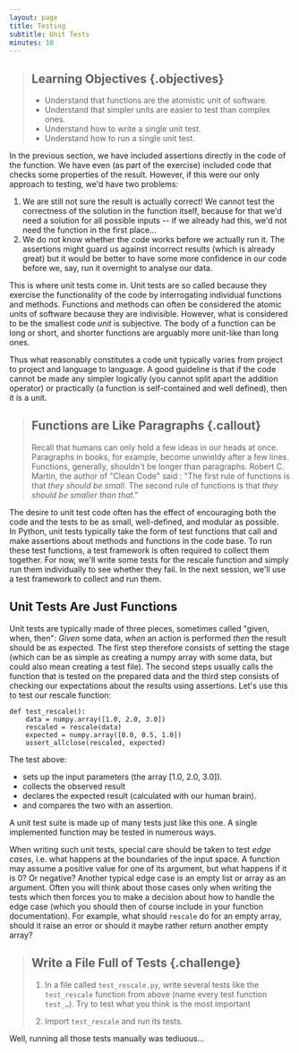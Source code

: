 ```yaml
---
layout: page
title: Testing
subtitle: Unit Tests
minutes: 10
---
```

> ## Learning Objectives {.objectives}
>
> -   Understand that functions are the atomistic unit of software.
> -   Understand that simpler units are easier to test than complex ones.
> -   Understand how to write a single unit test.
> -   Understand how to run a single unit test.

In the previous section, we have included assertions directly in the code of
the function. We have even (as part of the exercise) included code that checks
some properties of the result. However, if this were our only approach to
testing, we'd have two problems:

1. We are still not sure the result is actually correct! We cannot test the
correctness of the solution in the function itself, because for that we'd need
a solution for all possible inputs -- if we already had this, we'd not need the
function in the first place...
2. We do not know whether the code works before we actually run it. The
assertions might guard us against incorrect results (which is already great) but
it would be better to have some more confidence in our code before we, say,
run it overnight to analyse our data.

This is where unit tests come in.
Unit tests are so called because they exercise the functionality of the code by
interrogating individual functions and methods. Functions and methods can often
be considered the atomic units of software because they are indivisible.
However, what is considered to be the smallest code _unit_ is subjective. The
body of a function can be long or short, and shorter functions are arguably
more unit-like than long ones.

Thus what reasonably constitutes a code unit typically varies from project to
project and language to language.  A good guideline is that if the code cannot
be made any simpler logically (you cannot split apart the addition operator) or
practically (a function is self-contained and well defined), then it is a unit.

> ## Functions are Like Paragraphs {.callout}
>
> Recall that humans can only hold a few ideas in our heads at once. Paragraphs
> in books, for example, become unwieldy after a few lines. Functions, generally,
> shouldn't be longer than paragraphs.
> Robert C. Martin, the author of "Clean Code" said : "The first rule of
> functions is that _they should be small_. The second rule of functions is that
> _they should be smaller than that_."

The desire to unit test code often has the effect of encouraging both the
code and the tests to be as small, well-defined, and modular as possible.  
In Python, unit tests typically take the form of test functions that call and make
assertions about methods and functions in the code base.  To run these test
functions, a test framework is often required to collect them together. For
now, we'll write some tests for the rescale function and simply run them
individually to see whether they fail. In the next session, we'll use a test
framework to collect and run them.

## Unit Tests Are Just Functions

Unit tests are typically made of three pieces, sometimes called "given, when,
then": *Given* some data, *when* an action is performed *then* the result should
be as expected. The first step therefore consists of setting the stage (which
can be as simple as creating a numpy array with some data, but could also mean
creating a test file). The second steps usually calls the function that is
tested on the prepared data and the third step consists of checking our
expectations about the results using assertions. Let's use this to test our
rescale function:

~~~ {.python}
def test_rescale():
    data = numpy.array([1.0, 2.0, 3.0])
    rescaled = rescale(data)
    expected = numpy.array([0.0, 0.5, 1.0])
    assert_allclose(rescaled, expected)
~~~

The test above:
- sets up the input parameters (the array [1.0, 2.0, 3.0]).
- collects the observed result
- declares the expected result (calculated with our human brain).
- and compares the two with an assertion.

A unit test suite is made up of many tests just like this one. A single
implemented function may be tested in numerous ways.

When writing such unit tests, special care should be taken to test *edge cases*,
i.e. what happens at the boundaries of the input space. A function may assume
a positive value for one of its argument, but what happens if it is 0? Or
negative? Another typical edge case is an empty list or array as an argument.
Often you will think about those cases only when writing the tests which then
forces you to make a decision about how to handle the edge case (which you
should then of course include in your function documentation). For example,
what should `rescale` do for an empty array, should it raise an error or should
it maybe rather return another empty array?


> ## Write a File Full of Tests {.challenge}
>
> 1. In a file called `test_rescale.py`, write several tests like the
> `test_rescale` function from above (name every test function `test_…`). Try
> to test what you think is the most important
>
> 2. Import `test_rescale` and run its tests.
>

Well, running all those tests manually was tediuous…

